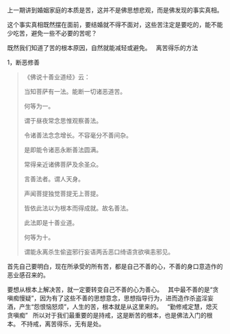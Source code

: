 上一期讲到婚姻家庭的本质是苦，这并不是佛思想悲观，而是佛发现的事实真相。

这个事实真相既然摆在面前，要结婚就不得不面对，这些苦注定是要吃的，能不能少吃苦，避免一些不必要的苦呢？

既然我们知道了苦的根本原因，自然就能减轻或避免。
&nbsp;
离苦得乐的方法

1，断恶修善

> 《佛说十善业道经》云：
> 
>  当知菩萨有一法。能断一切诸恶道苦。
> 
> 何等为一。
> 
> 谓于昼夜常念思惟观察善法。
> 
> 令诸善法念念增长。不容毫分不善间杂。
> 
> 是即能令诸恶永断善法圆满。
> 
> 常得亲近诸佛菩萨及余圣众。
> 
> 言善法者。谓人天身。
> 
> 声闻菩提独觉菩提无上菩提。
> 
> 皆依此法以为根本而得成就。故名善法。
> 
> 此法即是十善业道。
> 
> 何等为十。
> 
> 谓能永离杀生偷盗邪行妄语两舌恶口绮语贪欲嗔恚邪见。

首先自己要明白，现在所承受的所有苦，都是自己不善的心，不善的身口意造作的恶业感召来的。

要想从根本上解决苦，就一定要转变自己不善的心为善心。
&nbsp;
其中最不善的是“贪嗔痴慢疑”，因为有了这些不善的思想意念，思想指导行为，进而造作杀盗淫妄酒，产生“怨恨恼怒烦”，人生的苦，根本就是从这里来的。
&nbsp;
“勤修戒定慧，熄灭贪嗔痴”
&nbsp;
所以对于我们最重要的是持戒，这是断苦的根本，也是佛法入门的根本。
不持戒，离苦得乐，无有是处。
